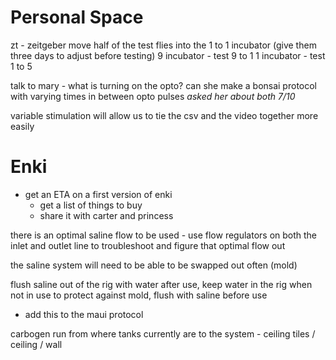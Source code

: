 # Personal Space
zt - zeitgeber 
move half of the test flies into the 1 to 1 incubator (give them three days to adjust before testing)
9 incubator - test 9 to 1
1 incubator - test 1 to 5

talk to mary - what is turning on the opto? can she make a bonsai protocol with varying times in between opto pulses *asked her about both 7/10*

variable stimulation will allow us to tie the csv and the video together more easily
# Enki
- get an ETA on a first version of enki
	- get a list of things to buy 
	- share it with carter and princess

there is an optimal saline flow to be used - use flow regulators on both the inlet and outlet line to troubleshoot and figure that optimal flow out

the saline system will need to be able to be swapped out often (mold)

flush saline out of the rig with water after use, keep water in the rig when not in use to protect against mold, flush with saline before use
- add this to the maui protocol

carbogen run from where tanks currently are to the system - ceiling tiles / ceiling / wall